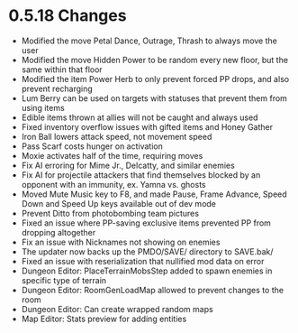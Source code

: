 # 0.5.18 Changes #

* Modified the move Petal Dance, Outrage, Thrash to always move the user
* Modified the move Hidden Power to be random every new floor, but the same within that floor
* Modified the item Power Herb to only prevent forced PP drops, and also prevent recharging
* Lum Berry can be used on targets with statuses that prevent them from using items
* Edible items thrown at allies will not be caught and always used
* Fixed inventory overflow issues with gifted items and Honey Gather
* Iron Ball lowers attack speed, not movement speed
* Pass Scarf costs hunger on activation
* Moxie activates half of the time, requiring moves
* Fix AI erroring for Mime Jr., Delcatty, and similar enemies
* Fix AI for projectile attackers that find themselves blocked by an opponent with an immunity, ex. Yamna vs. ghosts
* Moved Mute Music key to F8, and made Pause, Frame Advance, Speed Down and Speed Up keys available out of dev mode
* Prevent Ditto from photobombing team pictures
* Fixed an issue where PP-saving exclusive items prevented PP from dropping altogether
* Fix an issue with Nicknames not showing on enemies
* The updater now backs up the PMDO/SAVE/ directory to SAVE.bak/
* Fixed an issue with reserialization that nullified mod data on error
* Dungeon Editor: PlaceTerrainMobsStep added to spawn enemies in specific type of terrain
* Dungeon Editor: RoomGenLoadMap allowed to prevent changes to the room
* Dungeon Editor: Can create wrapped random maps
* Map Editor: Stats preview for adding entities